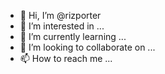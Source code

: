 - 👋 Hi, I’m @rizporter
- 👀 I’m interested in ...
- 🌱 I’m currently learning ...
- 💞️ I’m looking to collaborate on ...
- 📫 How to reach me ...

<!---
rizporter/rizporter is a ✨ special ✨ repository because its `README.md` (this file) appears on your GitHub profile.
You can click the Preview link to take a look at your changes.
--->
